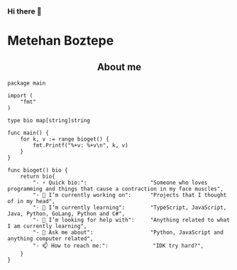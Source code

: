 ### Hi there 👋
# Metehan Boztepe

<h2 align="center">About me</h2>

```golang
package main

import (
	"fmt"
)

type bio map[string]string

func main() {
	for k, v := range bioget() {
		fmt.Printf("%+v: %+v\n", k, v)
	}
}

func bioget() bio {
	return bio{
		"- ⚡ Quick bio:":                    "Someone who loves programming and things that cause a contraction in my face muscles",
		"- 🔭 I’m currently working on":      "Projects that I thought of in my head",
		"- 🌱 I’m currently learning":        "TypeScript, JavaScript, Java, Python, GoLang, Python and C#",
		"- 🤔 I’m looking for help with":     "Anything related to what I am currently learning",
		"- 💬 Ask me about":                  "Python, JavaScript and anything computer related",
		"- 📫 How to reach me:":              "IDK try hard?",
	}
}
```
<!--
**boztepemetehan/boztepemetehan** is a ✨ _special_ ✨ repository because its `README.md` (this file) appears on your GitHub profile.

Here are some ideas to get you started:

- 🔭 I’m currently working on ...
- 🌱 I’m currently learning ...
- 👯 I’m looking to collaborate on ...
- 🤔 I’m looking for help with ...
- 💬 Ask me about ...
- 📫 How to reach me: ...
- 😄 Pronouns: ...
- ⚡ Fun fact: ...
-->
